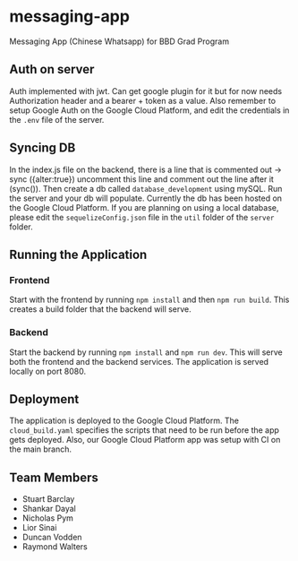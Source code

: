 # messaging-app

Messaging App (Chinese Whatsapp) for BBD Grad Program

## Auth on server

Auth implemented with jwt. Can get google plugin for it but for now needs Authorization header and a bearer + token as a value. Also remember to setup Google Auth on the Google Cloud Platform, and edit the credentials in the `.env` file of the server.

## Syncing DB

In the index.js file on the backend, there is a line that is commented out -> sync ({alter:true}) uncomment this line and comment out the line after it (sync()). Then create a db called `database_development` using mySQL. Run the server and your db will populate. Currently the db has been hosted on the Google Cloud Platform. If you are planning on using a local database, please edit the `sequelizeConfig.json` file in the `util` folder of the `server` folder.

## Running the Application

### Frontend

Start with the frontend by running `npm install` and then `npm run build`. This creates a build folder that the backend will serve.

### Backend

Start the backend by running `npm install` and `npm run dev`. This will serve both the frontend and the backend services. The application is served locally on port 8080.

## Deployment

The application is deployed to the Google Cloud Platform. The `cloud_build.yaml` specifies the scripts that need to be run before the app gets deployed. Also, our Google Cloud Platform app was setup with CI on the main branch.

## Team Members

- Stuart Barclay
- Shankar Dayal
- Nicholas Pym
- Lior Sinai
- Duncan Vodden
- Raymond Walters

